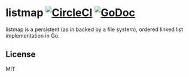 listmap [![CircleCI](https://circleci.com/gh/Preetam/listmap.svg?style=svg&circle-token=a58e4e54c8d3b1f6376919ef7df937fde0705922)](https://circleci.com/gh/Preetam/listmap) [![GoDoc](https://godoc.org/github.com/Preetam/listmap?status.png)](https://godoc.org/github.com/PreetamJinka/listmap)
====
listmap is a persistent (as in backed by a file system), ordered linked list implementation in Go.

License
---
MIT
